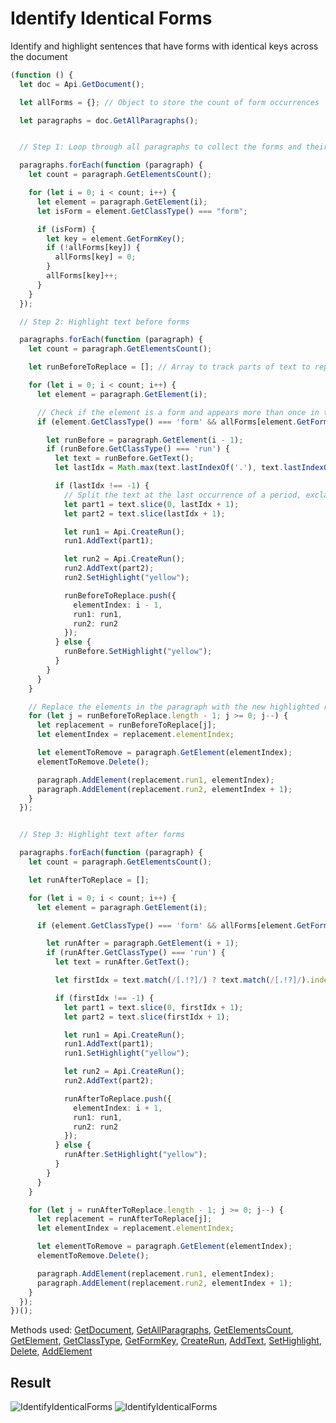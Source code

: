 # Identify Identical Forms

Identify and highlight sentences that have forms with identical keys across the document

```ts
(function () {
  let doc = Api.GetDocument();

  let allForms = {}; // Object to store the count of form occurrences

  let paragraphs = doc.GetAllParagraphs();


  // Step 1: Loop through all paragraphs to collect the forms and their occurrences

  paragraphs.forEach(function (paragraph) {
    let count = paragraph.GetElementsCount();

    for (let i = 0; i < count; i++) {
      let element = paragraph.GetElement(i);
      let isForm = element.GetClassType() === "form";

      if (isForm) {
        let key = element.GetFormKey();
        if (!allForms[key]) {
          allForms[key] = 0;
        }
        allForms[key]++;
      }
    }
  });

  // Step 2: Highlight text before forms

  paragraphs.forEach(function (paragraph) {
    let count = paragraph.GetElementsCount();

    let runBeforeToReplace = []; // Array to track parts of text to replace

    for (let i = 0; i < count; i++) {
      let element = paragraph.GetElement(i);

      // Check if the element is a form and appears more than once in the document
      if (element.GetClassType() === 'form' && allForms[element.GetFormKey()] > 1) {

        let runBefore = paragraph.GetElement(i - 1);
        if (runBefore.GetClassType() === 'run') {
          let text = runBefore.GetText();
          let lastIdx = Math.max(text.lastIndexOf('.'), text.lastIndexOf('!'), text.lastIndexOf('?'));

          if (lastIdx !== -1) {
            // Split the text at the last occurrence of a period, exclamation mark, or question mark
            let part1 = text.slice(0, lastIdx + 1);
            let part2 = text.slice(lastIdx + 1);

            let run1 = Api.CreateRun();
            run1.AddText(part1);

            let run2 = Api.CreateRun();
            run2.AddText(part2);
            run2.SetHighlight("yellow");

            runBeforeToReplace.push({
              elementIndex: i - 1,
              run1: run1,
              run2: run2
            });
          } else {
            runBefore.SetHighlight("yellow");
          }
        }
      }
    }

    // Replace the elements in the paragraph with the new highlighted runs
    for (let j = runBeforeToReplace.length - 1; j >= 0; j--) {
      let replacement = runBeforeToReplace[j];
      let elementIndex = replacement.elementIndex;

      let elementToRemove = paragraph.GetElement(elementIndex);
      elementToRemove.Delete();

      paragraph.AddElement(replacement.run1, elementIndex);
      paragraph.AddElement(replacement.run2, elementIndex + 1);
    }
  });


  // Step 3: Highlight text after forms

  paragraphs.forEach(function (paragraph) {
    let count = paragraph.GetElementsCount();

    let runAfterToReplace = [];

    for (let i = 0; i < count; i++) {
      let element = paragraph.GetElement(i);

      if (element.GetClassType() === 'form' && allForms[element.GetFormKey()] > 1) {

        let runAfter = paragraph.GetElement(i + 1);
        if (runAfter.GetClassType() === 'run') {
          let text = runAfter.GetText();

          let firstIdx = text.match(/[.!?]/) ? text.match(/[.!?]/).index : -1;

          if (firstIdx !== -1) {
            let part1 = text.slice(0, firstIdx + 1);
            let part2 = text.slice(firstIdx + 1);

            let run1 = Api.CreateRun();
            run1.AddText(part1);
            run1.SetHighlight("yellow");

            let run2 = Api.CreateRun();
            run2.AddText(part2);

            runAfterToReplace.push({
              elementIndex: i + 1,
              run1: run1,
              run2: run2
            });
          } else {
            runAfter.SetHighlight("yellow");
          }
        }
      }
    }

    for (let j = runAfterToReplace.length - 1; j >= 0; j--) {
      let replacement = runAfterToReplace[j];
      let elementIndex = replacement.elementIndex;

      let elementToRemove = paragraph.GetElement(elementIndex);
      elementToRemove.Delete();

      paragraph.AddElement(replacement.run1, elementIndex);
      paragraph.AddElement(replacement.run2, elementIndex + 1);
    }
  });
})();
```

Methods used: [GetDocument](../../../../office-api/usage-api/text-document-api/Api/Methods/GetDocument.md), [GetAllParagraphs](../../../../office-api/usage-api/text-document-api/ApiDocument/Methods/GetAllParagraphs.md), [GetElementsCount](../../../../office-api/usage-api/text-document-api/ApiParagraph/Methods/GetElementsCount.md), [GetElement](../../../../office-api/usage-api/text-document-api/ApiParagraph/Methods/GetElement.md), [GetClassType](../../../../office-api/usage-api/form-api/ApiFormBase/Methods/GetClassType.md), [GetFormKey](../../../../office-api/usage-api/form-api/ApiFormBase/Methods/GetFormKey.md), [CreateRun](../../../../office-api/usage-api/text-document-api/Api/Methods/CreateRun.md), [AddText](../../../../office-api/usage-api/text-document-api/ApiRun/Methods/AddText.md), [SetHighlight](../../../../office-api/usage-api/text-document-api/ApiRun/Methods/SetHighlight.md), [Delete](../../../../office-api/usage-api/text-document-api/ApiRun/Methods/Delete.md), [AddElement](../../../../office-api/usage-api/text-document-api/ApiParagraph/Methods/AddElement.md)

## Result

![IdentifyIdenticalForms](/assets/images/plugins/identify-identical-forms.png#gh-light-mode-only)
![IdentifyIdenticalForms](/assets/images/plugins/identify-identical-forms.dark.png#gh-dark-mode-only)

